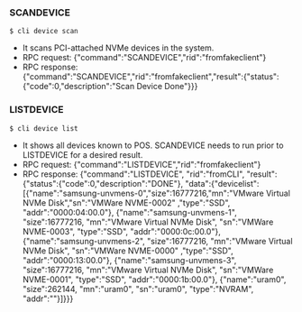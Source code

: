 ### SCANDEVICE
```
$ cli device scan
```

* It scans PCI-attached NVMe devices in the system.
* RPC request: {"command":"SCANDEVICE","rid":"fromfakeclient"}
* RPC response: {"command":"SCANDEVICE","rid":"fromfakeclient","result":{"status":{"code":0,"description":"Scan Device Done"}}}

### LISTDEVICE
```
$ cli device list
```

* It shows all devices known to POS. SCANDEVICE needs to run prior to LISTDEVICE for a desired result.
* RPC request: {"command":"LISTDEVICE","rid":"fromfakeclient"}
* RPC response: {"command":"LISTDEVICE", "rid":"fromCLI", "result":{"status":{"code":0,"description":"DONE"}, "data":{"devicelist":[{"name":"samsung-unvmens-0","size":16777216,"mn":"VMware Virtual NVMe Disk","sn":"VMWare NVME-0002" ,"type":"SSD", "addr":"0000:04:00.0"}, {"name":"samsung-unvmens-1", "size":16777216, "mn":"VMware Virtual NVMe Disk", "sn":"VMWare NVME-0003", "type":"SSD", "addr":"0000:0c:00.0"}, {"name":"samsung-unvmens-2", "size":16777216, "mn":"VMware Virtual NVMe Disk", "sn":"VMWare NVME-0000" ,"type":"SSD", "addr":"0000:13:00.0"}, {"name":"samsung-unvmens-3", "size":16777216, "mn":"VMware Virtual NVMe Disk", "sn":"VMWare NVME-0001", "type":"SSD", "addr":"0000:1b:00.0"}, {"name":"uram0", "size":262144, "mn":"uram0", "sn":"uram0", "type":"NVRAM", "addr":""}]}}}
